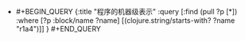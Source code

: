 - #+BEGIN_QUERY
  {:title "程序的机器级表示"
   :query [:find (pull ?p [*])
           :where 
           [?p :block/name ?name]
           [(clojure.string/starts-with? ?name "r1a4")]]
  }
  #+END_QUERY